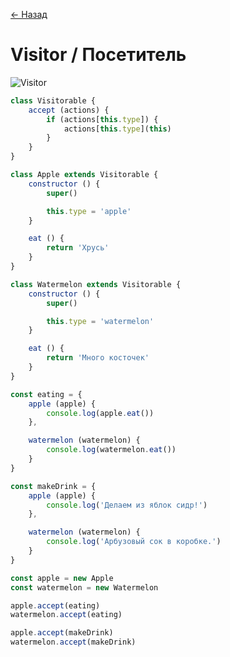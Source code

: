 [← Назад](/README.md "Вернуться на главную страницу")

# Visitor / Посетитель

![Visitor](https://hsto.org/getpro/habr/post_images/ecb/a77/f17/ecba77f1762c4e96b5b468810bf9edb0.jpg)

```javascript
class Visitorable {
	accept (actions) {
		if (actions[this.type]) {
			actions[this.type](this)
		}
	}
}

class Apple extends Visitorable {
	constructor () {
		super()

		this.type = 'apple'
	}

	eat () {
		return 'Хрусь'
	}
}

class Watermelon extends Visitorable {
	constructor () {
		super()

		this.type = 'watermelon'
	}

	eat () {
		return 'Много косточек'
	}
}

const eating = {
	apple (apple) {
		console.log(apple.eat())
	},

	watermelon (watermelon) {
		console.log(watermelon.eat())
	}
}

const makeDrink = {
	apple (apple) {
		console.log('Делаем из яблок сидр!')
	},

	watermelon (watermelon) {
		console.log('Арбузовый сок в коробке.')
	}
}

const apple = new Apple
const watermelon = new Watermelon

apple.accept(eating)
watermelon.accept(eating)

apple.accept(makeDrink)
watermelon.accept(makeDrink)
```